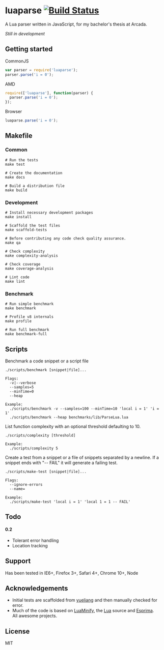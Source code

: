 # luaparse [![Build Status](https://travis-ci.org/oxyc/luaparse.png)](https://travis-ci.org/oxyc/luaparse)

A Lua parser written in JavaScript, for my bachelor's thesis at Arcada.

*Still in development*

## Getting started

CommonJS

```javascript
var parser = require('luaparse');
parser.parse('i = 0');
```

AMD

```javascript
require(['luaparse'], function(parser) {
  parser.parse('i = 0');
});
```

Browser

```javascript
luaparse.parse('i = 0');
```

## Makefile

### Common

    # Run the tests
    make test

    # Create the documentation
    make docs

    # Build a distribution file
    make build

### Development

    # Install necessary development packages
    make install

    # Scaffold the test files
    make scaffold-tests

    # Before contributing any code check quality assurance.
    make qa

    # Check complexity
    make complexity-analysis

    # Check coverage
    make coverage-analysis

    # Lint code
    make lint

### Benchmark

    # Run simple benchmark
    make benchmark

    # Profile v8 internals
    make profile

    # Run full benchmark
    make benchmark-full

## Scripts

Benchmark a code snippet or a script file

    ./scripts/benchmark [snippet|file]...

    Flags:
      -v|--verbose
      --samples=5
      --minTime=0
      --heap

    Example:
      ./scripts/benchmark -v --samples=100 --minTime=10 'local i = 1' 'i = 1'
      ./scripts/benchmark --heap benchmarks/lib/ParseLua.lua

List function complexity with an optional threshold defaulting to 10.

    ./scripts/complexity [threshold]

    Example:
      ./scripts/complexity 5

Create a test from a snippet or a file of snippets separated by a newline.
If a snippet ends with "-- FAIL" it will generate a failing test.

    ./scripts/make-test [snippet|file]...

    Flags:
      --ignore-errors
      --name=

    Example:
      ./scripts/make-test 'local i = 1' 'local 1 = 1 -- FAIL'

## Todo

#### 0.2

- Tolerant error handling
- Location tracking

## Support

Has been tested in IE6+, Firefox 3+, Safari 4+, Chrome 10+, Node

## Acknowledgements

* Initial tests are scaffolded from [yueliang][yueliang] and then manually checked for error.
* Much of the code is based on [LuaMinify][luaminify], the [Lua][lua] source and [Esprima][esprima]. All awesome projects.

## License

MIT

[luaminify]: https://github.com/stravant/LuaMinify
[yueliang]: http://yueliang.luaforge.net/
[lua]: http://www.lua.org
[esprima]: http://esprima.org
